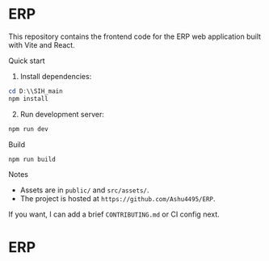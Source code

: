# ERP

This repository contains the frontend code for the ERP web application built with Vite and React.

Quick start

1. Install dependencies:

```powershell
cd D:\\SIH_main
npm install
```

2. Run development server:

```powershell
npm run dev
```

Build

```powershell
npm run build
```

Notes

- Assets are in `public/` and `src/assets/`.
- The project is hosted at `https://github.com/Ashu4495/ERP`.

If you want, I can add a brief `CONTRIBUTING.md` or CI config next.
# ERP